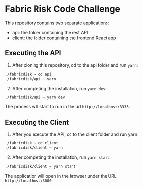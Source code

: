 # Fabric Risk Code Challenge

This repository contains two separate applications:

- api: the folder containing the rest API
- client: the folder containing the frontend React app

## Executing the API

1. After cloning this repository, cd to the api folder and run `yarn`:

```sh
./fabricdisk ~ cd api
./fabricdisk/api ~ yarn
```

2. After completing the installation, run `yarn dev`:

```sh
./fabricdisk/api ~ yarn dev
```

The process will start to run in the url `http://localhost:3333`.

## Executing the Client

1. After you execute the API, cd to the client folder and run yarn:

```sh
./fabricdisk ~ cd client
./fabricdisk/client ~ yarn
```

2. After completing the installation, run `yarn start`:

```sh
./fabricdisk/client ~ yarn start
```

The application will open in the browser under the URL `http://localhost:3000`
